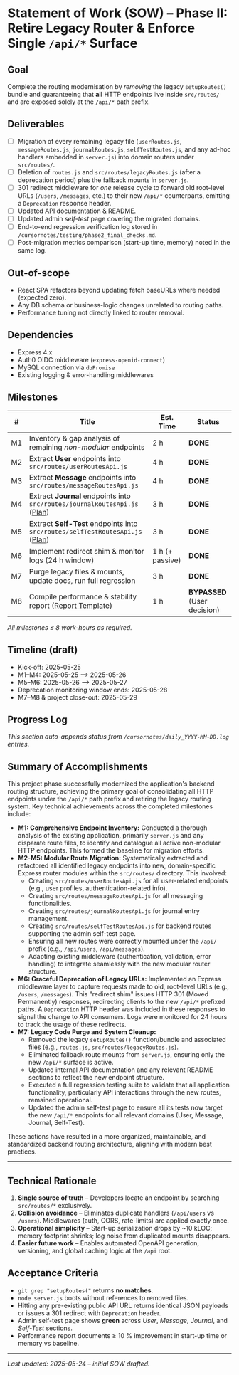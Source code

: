 # Statement of Work (SOW) – Phase II: **Retire Legacy Router & Enforce Single `/api/*` Surface**

## Goal
Complete the routing modernisation by *removing* the legacy `setupRoutes()` bundle and guaranteeing that **all** HTTP endpoints live inside `src/routes/` and are exposed solely at the `/api/*` path prefix.

## Deliverables
- [ ] Migration of every remaining legacy file (`userRoutes.js`, `messageRoutes.js`, `journalRoutes.js`, `selfTestRoutes.js`, and any ad-hoc handlers embedded in `server.js`) into domain routers under `src/routes/`.
- [ ] Deletion of `routes.js` and `src/routes/legacyRoutes.js` (after a deprecation period) plus the fallback mounts in `server.js`.
- [ ] 301 redirect middleware for *one* release cycle to forward old root-level URLs (`/users`, `/messages`, etc.) to their new `/api/*` counterparts, emitting a `Deprecation` response header.
- [ ] Updated API documentation & README.
- [ ] Updated admin *self-test* page covering the migrated domains.
- [ ] End-to-end regression verification log stored in `/cursornotes/testing/phase2_final_checks.md`.
- [ ] Post-migration metrics comparison (start-up time, memory) noted in the same log.

## Out-of-scope
- React SPA refactors beyond updating fetch baseURLs where needed (expected zero).
- Any DB schema or business-logic changes unrelated to routing paths.
- Performance tuning not directly linked to router removal.

## Dependencies
- Express 4.x
- Auth0 OIDC middleware (`express-openid-connect`)
- MySQL connection via `dbPromise`
- Existing logging & error-handling middlewares

## Milestones

| # | Title | Est. Time | Status |
|---|-------|-----------|--------|
| M1 | Inventory & gap analysis of remaining *non-modular* endpoints | 2 h | **DONE** |
| M2 | Extract **User** endpoints into `src/routes/userRoutesApi.js` | 4 h | **DONE** |
| M3 | Extract **Message** endpoints into `src/routes/messageRoutesApi.js` | 4 h | **DONE** |
| M4 | Extract **Journal** endpoints into `src/routes/journalRoutesApi.js` ([Plan](./plan_M4_journal_endpoints.md)) | 3 h | **DONE** |
| M5 | Extract **Self-Test** endpoints into `src/routes/selfTestRoutesApi.js` ([Plan](./plan_M5_self_test_endpoints.md)) | 3 h | **DONE** |
| M6 | Implement redirect shim & monitor logs (24 h window) | 1 h (+ passive) | **DONE** |
| M7 | Purge legacy files & mounts, update docs, run full regression | 3 h | **DONE** |
| M8 | Compile performance & stability report ([Report Template](./M8_Performance_Stability_Report.md)) | 1 h | **BYPASSED** (User decision) |

*All milestones ≤ 8 work-hours as required.*

## Timeline (draft)
- Kick-off: 2025-05-25
- M1–M4: 2025-05-25 ⟶ 2025-05-26
- M5–M6: 2025-05-26 ⟶ 2025-05-27
- Deprecation monitoring window ends: 2025-05-28
- M7–M8 & project close-out: 2025-05-29

## Progress Log
*This section auto-appends status from `/cursornotes/daily_YYYY-MM-DD.log` entries.*

## Summary of Accomplishments

This project phase successfully modernized the application's backend routing structure, achieving the primary goal of consolidating all HTTP endpoints under the `/api/*` path prefix and retiring the legacy routing system. Key technical achievements across the completed milestones include:

*   **M1: Comprehensive Endpoint Inventory:** Conducted a thorough analysis of the existing application, primarily `server.js` and any disparate route files, to identify and catalogue all active non-modular HTTP endpoints. This formed the baseline for migration efforts.
*   **M2-M5: Modular Route Migration:** Systematically extracted and refactored all identified legacy endpoints into new, domain-specific Express router modules within the `src/routes/` directory. This involved:
    *   Creating `src/routes/userRoutesApi.js` for all user-related endpoints (e.g., user profiles, authentication-related info).
    *   Creating `src/routes/messageRoutesApi.js` for all messaging functionalities.
    *   Creating `src/routes/journalRoutesApi.js` for journal entry management.
    *   Creating `src/routes/selfTestRoutesApi.js` for backend routes supporting the admin self-test page.
    *   Ensuring all new routes were correctly mounted under the `/api/` prefix (e.g., `/api/users`, `/api/messages`).
    *   Adapting existing middleware (authentication, validation, error handling) to integrate seamlessly with the new modular router structure.
*   **M6: Graceful Deprecation of Legacy URLs:** Implemented an Express middleware layer to capture requests made to old, root-level URLs (e.g., `/users`, `/messages`). This "redirect shim" issues HTTP 301 (Moved Permanently) responses, redirecting clients to the new `/api/*` prefixed paths. A `Deprecation` HTTP header was included in these responses to signal the change to API consumers. Logs were monitored for 24 hours to track the usage of these redirects.
*   **M7: Legacy Code Purge and System Cleanup:**
    *   Removed the legacy `setupRoutes()` function/bundle and associated files (e.g., `routes.js`, `src/routes/legacyRoutes.js`).
    *   Eliminated fallback route mounts from `server.js`, ensuring only the new `/api/*` surface is active.
    *   Updated internal API documentation and any relevant README sections to reflect the new endpoint structure.
    *   Executed a full regression testing suite to validate that all application functionality, particularly API interactions through the new routes, remained operational.
    *   Updated the admin self-test page to ensure all its tests now target the new `/api/*` endpoints for all relevant domains (User, Message, Journal, Self-Test).

These actions have resulted in a more organized, maintainable, and standardized backend routing architecture, aligning with modern best practices.

---

## Technical Rationale
1. **Single source of truth** – Developers locate an endpoint by searching `src/routes/*` exclusively.
2. **Collision avoidance** – Eliminates duplicate handlers (`/api/users` vs `/users`). Middlewares (auth, CORS, rate-limits) are applied exactly once.
3. **Operational simplicity** – Start-up serialization drops by ~10 kLOC; memory footprint shrinks; log noise from duplicated mounts disappears.
4. **Easier future work** – Enables automated OpenAPI generation, versioning, and global caching logic at the `/api` root.

## Acceptance Criteria
- `git grep "setupRoutes("` returns **no matches**.
- `node server.js` boots without references to removed files.
- Hitting any pre-existing public API URL returns identical JSON payloads or issues a 301 redirect with `Deprecation` header.
- Admin self-test page shows **green** across *User*, *Message*, *Journal*, and *Self-Test* sections.
- Performance report documents ≥ 10 % improvement in start-up time or memory vs baseline.

---

_Last updated: 2025-05-24 – initial SOW drafted._ 